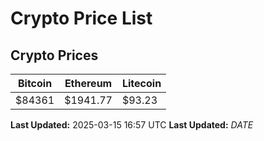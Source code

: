 # Crypto Price List

## Crypto Prices
| Bitcoin | Ethereum | Litecoin |
| ------- | -------- | -------- |
| $84361 | $1941.77 | $93.23 |
**Last Updated:** 2025-03-15 16:57 UTC
**Last Updated:** $DATE$
